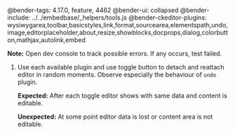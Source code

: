 @bender-tags: 4.17.0, feature, 4462
@bender-ui: collapsed
@bender-include: ../../embedbase/_helpers/tools.js
@bender-ckeditor-plugins: wysiwygarea,toolbar,basicstyles,link,format,sourcearea,elementspath,undo,image,editorplaceholder,about,resize,showblocks,docprops,dialog,colorbutton,mathjax,autolink,embed

**Note:** Open dev console to track possible errors. If any occurs, test failed.

1. Use each available plugin and use toggle button to detach and reattach editor in random moments. Observe especially the behaviour of `undo` plugin.

	**Expected:** After each toggle editor shows with same data and content is editable.

	**Unexpected:** At some point editor data is lost or content area is not editable.

